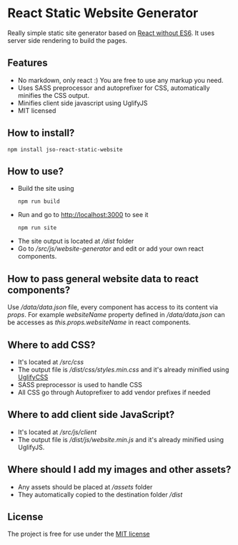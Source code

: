 # React Static Website Generator
Really simple static site generator based on [React without ES6](https://reactjs.org/docs/react-without-es6.html). It uses  server side rendering to build the pages. 

## Features
           
- No markdown, only react :) You are free to use any markup you need.
- Uses SASS preprocessor and autoprefixer for CSS, automatically minifies the CSS output.
- Minifies client side javascript using UglifyJS
- MIT licensed

## How to install?

```
npm install jso-react-static-website
```

## How to use?

- Build the site using 
    ```
    npm run build
    ```
- Run and go to [http://localhost:3000](http://localhost:3000) to see it
    ```
    npm run site
    ```    
- The site output is located at */dist* folder  
- Go to */src/js/website-generator* and edit or add your own react components.

## How to pass general website data to react components?

Use */data/data.json* file, every component has access to its content via *props*. For example *websiteName* property defined in */data/data.json* can be accesses as *this.props.websiteName* in react components. 

## Where to add CSS?

- It's located at */src/css*
- The output file is */dist/css/styles.min.css* and it's already minified using [UglifyCSS](https://github.com/fmarcia/uglifycss)
- SASS preprocessor is used to handle CSS
- All CSS go through Autoprefixer to add vendor prefixes if needed

## Where to add client side JavaScript?

- It's located at */src/js/client*
- The output file is */dist/js/website.min.js* and it's already minified using UglifyJS.

## Where should I add my images and other assets?

- Any assets should be placed at */assets* folder
- They automatically copied to the destination folder */dist*

## License

The project is free for use under the [MIT license](https://opensource.org/licenses/MIT)